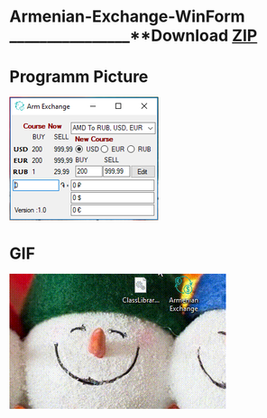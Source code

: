# Armenian-Exchange-WinForm ________________**Download [ZIP](https://github.com/SurenKhachatryan/Armenian-Exchange-WinForm/blob/master/Armenian_Exchange.exe.zip)

# Programm Picture
![](https://github.com/SurenKhachatryan/Armenian-Exchange-WinForm/blob/master/Armenian%20Exchange.PNG)

# GIF
![](https://github.com/SurenKhachatryan/Armenian-Exchange-WinForm/blob/master/Armenian%20Exchange.gif)
